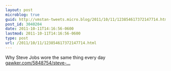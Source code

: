 ```yaml
---
layout: post
microblog: true
guid: http://vmstan-tweets.micro.blog/2011/10/11/123854617372147714.html
post_id: 3040204
date: 2011-10-11T14:16:56-0600
lastmod: 2011-10-11T14:16:56-0600
type: post
url: /2011/10/11/123854617372147714.html
---
```

Why Steve Jobs wore the same thing every day <a href="http://gawker.com/5848754/steve-jobs-on-why-he-wore-turtlenecks">gawker.com/5848754/steve-…</a>
